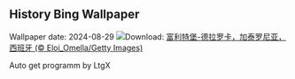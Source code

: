 ## History Bing Wallpaper
Wallpaper date: 2024-08-29
![](https://www.bing.com/th?id=OHR.CastellfollitSpain_ZH-CN2990517626_UHD.jpg&w=1000)Download: [富利特堡-德拉罗卡，加泰罗尼亚，西班牙 (© Eloi_Omella/Getty Images)](https://www.bing.com/th?id=OHR.CastellfollitSpain_ZH-CN2990517626_UHD.jpg)

Auto get programm by LtgX
